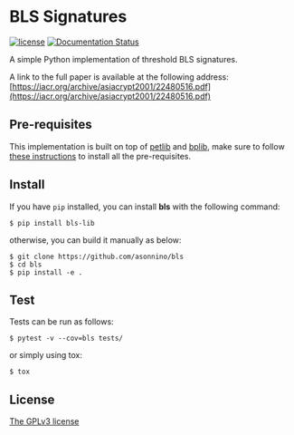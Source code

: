 # BLS Signatures
[![license](https://img.shields.io/badge/license-GPL3-brightgreen.svg)](https://github.com/asonnino/bls/blob/master/LICENSE)
[![Documentation Status](https://readthedocs.org/projects/bls-lib/badge/?version=latest)](https://bls-lib.readthedocs.io/en/latest/?badge=latest)

A simple Python implementation of threshold BLS signatures.

A link to the full paper is available at the following address: [https://iacr.org/archive/asiacrypt2001/22480516.pdf](https://iacr.org/archive/asiacrypt2001/22480516.pdf)


## Pre-requisites
This implementation is built on top of [petlib](https://github.com/gdanezis/petlib) and [bplib](https://github.com/gdanezis/bplib), make sure to follow [these instructions](https://github.com/gdanezis/petlib#pre-requisites) to install all the pre-requisites.


## Install
If you have `pip` installed, you can install **bls** with the following command:
```
$ pip install bls-lib
```
otherwise, you can build it manually as below:
```
$ git clone https://github.com/asonnino/bls
$ cd bls
$ pip install -e .
```


## Test
Tests can be run as follows:
```
$ pytest -v --cov=bls tests/
```
or simply using tox:
```
$ tox
```

## License
[The GPLv3 license](https://www.gnu.org/licenses/gpl-3.0.en.html)
